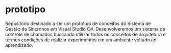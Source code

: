 # prototipo
Repositório destinado a ser um protótipo de conceitos do Sistema de Gestão da Sincronos em Visual Studio C#.   Desenvolveremos um sistema de controle de chamados buscando utilizar todos os conceitos de arquitetura e termos condições de realizar experimentos em um ambiente voltado ao aprendizado.
